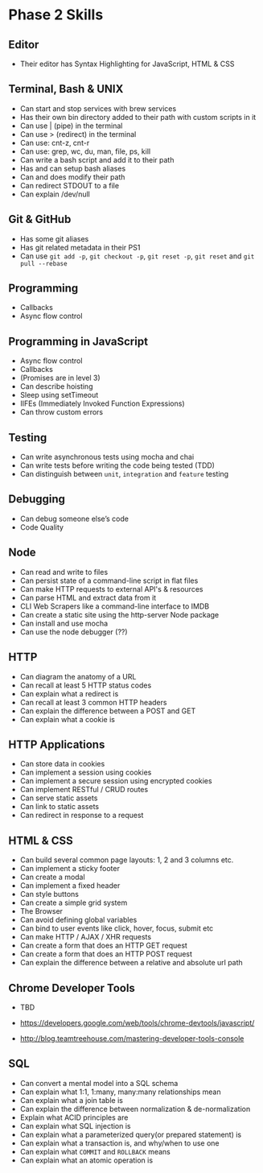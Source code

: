 # Phase 2 Skills


## Editor

- Their editor has Syntax Highlighting for JavaScript, HTML & CSS


## Terminal, Bash & UNIX

- Can start and stop services with brew services
- Has their own bin directory added to their path with custom scripts in it
- Can use | (pipe) in the terminal
- Can use > (redirect) in the terminal
- Can use: cnt-z, cnt-r
- Can use: grep, wc, du, man, file, ps, kill
- Can write a bash script and add it to their path
- Has and can setup bash aliases
- Can and does modify their path
- Can redirect STDOUT to a file
- Can explain /dev/null

## Git & GitHub

- Has some git aliases
- Has git related metadata in their PS1
- Can use `git add -p`, `git checkout -p`, `git reset -p`, `git reset` and
`git pull --rebase`


## Programming

- Callbacks
- Async flow control


## Programming in JavaScript

- Async flow control
- Callbacks
- (Promises are in level 3)
- Can describe hoisting
- Sleep using setTimeout
- IIFEs (Immediately Invoked Function Expressions)
- Can throw custom errors


## Testing

- Can write asynchronous tests using mocha and chai
- Can write tests before writing the code being tested (TDD)
- Can distinguish between `unit`, `integration` and `feature` testing


## Debugging

- Can debug someone else’s code
- Code Quality



## Node

- Can read and write to files
- Can persist state of a command-line script in flat files
- Can make HTTP requests to external API's & resources
- Can parse HTML and extract data from it
- CLI Web Scrapers like a command-line interface to IMDB
- Can create a static site using the http-server Node package
- Can install and use mocha
- Can use the node debugger (??)


## HTTP

- Can diagram the anatomy of a URL
- Can recall at least 5 HTTP status codes
- Can explain what a redirect is
- Can recall at least 3 common HTTP headers
- Can explain the difference between a POST and GET
- Can explain what a cookie is


## HTTP Applications

- Can store data in cookies
- Can implement a session using cookies
- Can implement a secure session using encrypted cookies
- Can implement RESTful / CRUD routes
- Can serve static assets
- Can link to static assets
- Can redirect in response to a request


## HTML & CSS

- Can build several common page layouts: 1, 2 and 3 columns etc.
- Can implement a sticky footer
- Can create a modal
- Can implement a fixed header
- Can style buttons
- Can create a simple grid system
- The Browser
- Can avoid defining global variables
- Can bind to user events like click, hover, focus, submit etc
- Can make HTTP / AJAX / XHR requests
- Can create a form that does an HTTP GET request
- Can create a form that does an HTTP POST request
- Can explain the difference between a relative and absolute url path


## Chrome Developer Tools

- TBD

- https://developers.google.com/web/tools/chrome-devtools/javascript/
- http://blog.teamtreehouse.com/mastering-developer-tools-console

## SQL
- Can convert a mental model into a SQL schema
- Can explain what 1:1, 1:many, many:many relationships mean
- Can explain what a join table is
- Can explain the difference between normalization & de-normalization
- Explain what ACID principles are
- Can explain what SQL injection is
- Can explain what a parameterized query(or prepared statement) is
- Can explain what a transaction is, and why/when to use one
- Can explain what  `COMMIT` and `ROLLBACK` means
- Can explain what an atomic operation is

